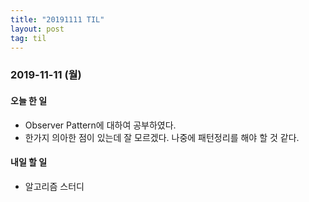 ```yaml
---
title: "20191111 TIL"
layout: post
tag: til
---
```


### 2019-11-11 (월)
#### 오늘 한 일  
- Observer Pattern에 대하여 공부하였다.
- 한가지 의아한 점이 있는데 잘 모르겠다. 나중에 패턴정리를 해야 할 것 같다.



#### 내일 할 일
- 알고리즘 스터디

